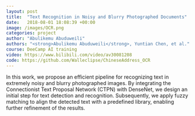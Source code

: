 ```yaml
---
layout: post
title:  "Text Recognition in Noisy and Blurry Photographed Documents"
date:   2018-08-01 18:08:39 +00:00
image: /images/OCR.png
categories: project
author: "Abulikemu Abuduweili"
authors: "<strong>Abulikemu Abuduweili</strong>, Yuntian Chen, et al."
course: DeeCamp AI training
video: https://www.bilibili.com/video/av30081208 
code: https://github.com/Walleclipse/ChineseAddress_OCR 
---
```



In this work, we propose an efficient pipeline for recognizing text in extremely noisy and blurry photographed images. By integrating the Connectionist Text Proposal Network (CTPN) with DenseNet, we design an initial step for text detection and recognition. 
Subsequently, we apply fuzzy matching to align the detected text with a predefined library, enabling further refinement of the results. 

[//]: # (Our method achieves an 83% accuracy on highly noisy datasets, with a 97% approximate accuracy for cases where the edit distance is less than 3.)




